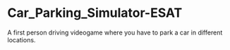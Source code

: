 # Car_Parking_Simulator-ESAT
A first person driving videogame where you have to park a car in different locations.
